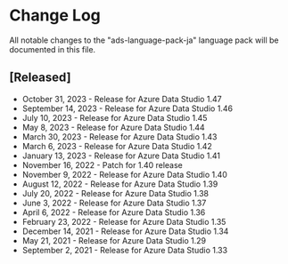 # Change Log
All notable changes to the "ads-language-pack-ja" language pack will be documented in this file.

## [Released]
* October 31, 2023 - Release for Azure Data Studio 1.47
* September 14, 2023 - Release for Azure Data Studio 1.46
* July 10, 2023 - Release for Azure Data Studio 1.45
* May 8, 2023 - Release for Azure Data Studio 1.44
* March 30, 2023 - Release for Azure Data Studio 1.43
* March 6, 2023 - Release for Azure Data Studio 1.42
* January 13, 2023 - Release for Azure Data Studio 1.41
* November 16, 2022 - Patch for 1.40 release
* November 9, 2022 - Release for Azure Data Studio 1.40
* August 12, 2022 - Release for Azure Data Studio 1.39
* July 20, 2022 - Release for Azure Data Studio 1.38
* June 3, 2022 - Release for Azure Data Studio 1.37
* April 6, 2022 - Release for Azure Data Studio 1.36
* February 23, 2022 - Release for Azure Data Studio 1.35
* December 14, 2021 - Release for Azure Data Studio 1.34
* May 21, 2021 - Release for Azure Data Studio 1.29
* September 2, 2021 - Release for Azure Data Studio 1.33
